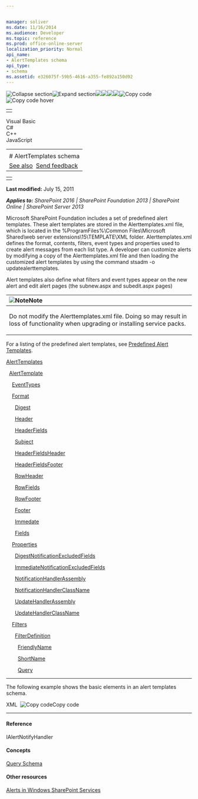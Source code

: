 ```yaml
---


manager: soliver
ms.date: 11/16/2014
ms.audience: Developer
ms.topic: reference
ms.prod: office-online-server
localization_priority: Normal
api_name:
- AlertTemplates schema
api_type:
- schema
ms.assetid: e326075f-59b5-4616-a355-fe892a150d92
---
```


![Collapse
section](../icons/collapse_all.gif "Collapse section")![Expand
section](../icons/expand_all.gif "Expand section")![](../icons/collapse_all.gif)![](../icons/expand_all.gif)![](../icons/dropdown.gif)![](../icons/dropdownHover.gif)![Copy
code](../icons/copycode.gif "Copy code")![Copy code
hover](../icons/copycodeHighlight.gif "Copy code hover")
<table>
<tbody>
<tr class="odd">
<td align="left"></td>
</tr>
</tbody>
</table>

Visual Basic  
C\#  
C++  
JavaScript  

<table>
<tbody>
<tr class="odd">
<td align="left"><span id="runningHeaderText"></span></td>
</tr>
<tr class="even">
<td align="left"># AlertTemplates schema</td>
</tr>
<tr class="odd">
<td align="left"><a href="#seeAlsoToggle">See also</a>  <span id="headfeedbackarea" class="feedbackhead"><a href="javascript:SubmitFeedback(&#39;docthis@Microsoft.com&#39;,&#39;&#39;,&#39;&#39;,&#39;&#39;,&#39;1.0.18082.1225&#39;,&#39;%0\dThank%20you%20for%20your%20feedback.%20The%20developer%20writing%20teams%20use%20your%20feedback%20to%20improve%20documentation.%20While%20we%20are%20reviewing%20your%20feedback,%20we%20may%20send%20you%20e-mail%20to%20ask%20for%20clarification%20or%20feedback%20on%20a%20solution.%20We%20do%20not%20use%20your%20e-mail%20address%20for%20any%20other%20purpose%20and%20we%20delete%20it%20after%20we%20finish%20our%20review.%0\AFor%20further%20information%20about%20the%20privacy%20policies%20of%20Microsoft,%20please%20see%20http://privacy.microsoft.com/en-us/default.aspx.%0\A%0\d&#39;,&#39;Customer%20feedback&#39;);">Send feedback</a></span></td>
</tr>
</tbody>
</table>

<table>
<colgroup>
<col width="100%" />
</colgroup>
<tbody>
<tr class="odd">
<td align="left"></td>
</tr>
</tbody>
</table>

**Last modified:** July 15, 2011

***Applies to:** SharePoint 2016 | SharePoint Foundation 2013 |
SharePoint Online | SharePoint Server 2013*

Microsoft SharePoint Foundation includes a set of predefined alert
templates. These alert templates are stored in the <span
class="code">Alerttemplates.xml</span> file, which is located in the
%ProgramFiles%\\Common Files\\Microsoft Shared\\web server
extensions\\15\\TEMPLATE\\XML folder. <span
class="code">Alerttemplates.xml</span> defines the format, contents,
filters, event types and properties used to create alert messages from
each list type. A developer can customize alerts by modifying a copy of
the <span class="code">Alerttemplates.xml</span> file and then loading
the customized alert templates by using the command <span
class="code">stsadm -o updatealerttemplates</span>.

Alert templates also define what filters and event types appear on the
new alert and edit alert pages (the <span
class="code">subnew.aspx</span> and <span
class="code">subedit.aspx</span> pages)

<table>
<colgroup>
<col width="100%" />
</colgroup>
<thead>
<tr class="header">
<th align="left"><img src="../icons/alert_note.gif" title="Note" alt="Note" /><strong>Note</strong></th>
</tr>
</thead>
<tbody>
<tr class="odd">
<td align="left"><p>Do not modify the <span class="code">Alerttemplates.xml</span> file. Doing so may result in loss of functionality when upgrading or installing service packs.</p></td>
</tr>
</tbody>
</table>

For a listing of the predefined alert templates, see [Predefined Alert
Templates](http://msdn.microsoft.com/library/6a5296b2-c158-40e4-897f-bbf008b6bbaf(Office.15).aspx).

[AlertTemplates](alerttemplates-element-alerttemplates.htm)

  [AlertTemplate](alerttemplate-element-alerttemplates.htm)

    [EventTypes](eventtypes-element-alerttemplates.htm)

    [Format](format-element-alerttemplates.htm)

      [Digest](digest-element-alerttemplates.htm)

      [Header](header-element-alerttemplates.htm)

      [HeaderFields](headerfields-element-alerttemplates.htm)

      [Subject](subject-element-alerttemplates.htm)

      [HeaderFieldsHeader](headerfieldsheader-element-alerttempaltes.htm)

      [HeaderFieldsFooter](headerfieldsfooter-element-alerttempaltes.htm)

      [RowHeader](rowheader-element-alerttemplates.htm)

      [RowFields](rowfields-element-alerttemplates.htm)

      [RowFooter](rowfooter-element-alerttemplates.htm)

      [Footer](footer-element-alerttemplates.htm)

      [Immedate](immediate-element-alerttemplates.htm)

      [Fields](fields-element-alerttemplates.htm)

    [Properties](properties-element-alerttemplates.htm)

      [DigestNotificationExcludedFields](digestnotificationexcludedfields-element-alerttemplates.htm)

      [ImmediateNotificationExcludedFields](immediatenotificationexcludedfields-element-alerttemplates.htm)

      [NotificationHandlerAssembly](notificationhandlerassembly-element-alert-templates.htm)

      [NotificationHandlerClassName](notificationhandlerclassname-element-alerttemplates.htm)

      [UpdateHandlerAssembly](updatehandlerassembly-element-alerttemplates.htm)

      [UpdateHandlerClassName](updatehandlerclassname-element-alerttemplates.htm)

    [Filters](filters-element-alerttemplates.htm)

      [FilterDefinition](filterdefinition-element-alerttemplates.htm)

        [FriendlyName](friendlyname-element-alerttemplates.htm)

        [ShortName](shortname-element-alerttemplates.htm)

        [Query](query-element-alerttemplates.htm)


--------------------------------------------------------------------------------------------------------------------------------------------------------------------------------------------

The following example shows the basic elements in an alert templates
schema.

<span codelanguage="xmlLang"></span>
XML 
<span class="copyCode" onclick="CopyCode(this)"
onkeypress="CopyCode_CheckKey(this, event)"
onmouseover="ChangeCopyCodeIcon(this)"
onmouseout="ChangeCopyCodeIcon(this)" tabindex="0">![Copy
code](../icons/copycode.gif "Copy code")Copy code</span>
    <AlertTemplates>
      <AlertTemplate Type="List" Default="True" Name ="Default Template">
      </AlertTemplate>
      <AlertTemplate Type="List" Name="SPAlertTemplateType.GenericList">
        <EventTypes IsVisible="True"/>
        <Format>
        </Format>
        <Properties>
        </Properties>
        <Filters>
          <FilterDefinition>
          </FilterDefinition>
        </Filters>
      </AlertTemplate>
    </AlertTemplates>


-------------------------------------------------------------------------------------------------------------------------------------------------------------------------------------------

#### Reference

<span sdata="cer"
target="T:Microsoft.SharePoint.IAlertNotifyHandler"><span
class="nolink">IAlertNotifyHandler</span></span>

#### Concepts

<span sdata="link">[Query
Schema](query-schema.htm)</span>

#### Other resources

[Alerts in Windows SharePoint
Services](http://msdn.microsoft.com/library/cb9586d9-84e1-43c9-93c9-8a7496f2f41d(Office.15).aspx)








